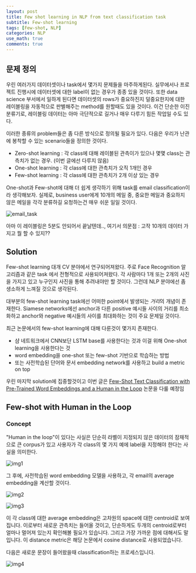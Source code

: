 ```yaml
---
layout: post
title: Few shot learning in NLP from text classification task
subtitle: Few-shot learning
tags: [Few-shot, NLP]
categories: NLP
use_math: true
comments: true
---
```



## 문제 정의

우린 여러가지 데이터셋이나 task에서 몇가지 문제들을 마주하게된다. 실무에서나 프로젝트 진행시에 데이터셋에 대한 label이 없는 경우가 종종 있을 것이다. 또한 data science 부서에서 일하게 된다면 데이터셋의 rows가 중요하진지 덜중요한지에 대한 레이블링을 자동적으로 판별해주는 method를 원할때도 있을 것이다. 이건 단순한 이진 분류기로, 레이블링 데이터는 아마 극단적으로 길거나 매우 다루기 힘든 작업일 수도 있다. 

이러한 종류의 problem들은 좀 다른 방식으로 정의될 필요가 있다. 다음은 우리가 난관에 봉착할 수 있는 scenario들을 정의한 것이다.

- Zero-shot learning : 각 class에 대해 레이블된 관측이가 있으나 몇몇 class는 관측치가 없는 경우. (이번 글에선 다루지 않음)
- One-shot learning : 각 class에 대한 관측치가 오직 1개인 경우
- Few-shot learning : 각 class에 대한 관측치가 2개 이상 있는 경우

One-shot과 Few-shot에 대해 더 쉽게 생각하기 위해 task를 email classification이라 생각해보자. 실제로, business user에게 10개의 메일 중, 중요한 메일과 중요하지 않은 메일을 각각 분류하길 요청하는건 매우 쉬운 일일 것이다. 

![email_task](https://maelfabien.github.io/assets/images/nlp_fs_0.png)


아마 이 레이블링은 5분도 안되어서 끝날텐데..,  여기서 의문점 : 고작 10개의 데이터 가지고 뭘 할 수 있지??


## Solution

Few-shot learning 대개 CV 분야에서 연구되어져왔다. 주로 Face Recognition 알고리즘과 같은 task 에서 전형적으로 사용되어져왔다. 각 사람마다 1개 또는 2개의 사진을 가지고 있고 누구인지 사진을 통해 추려내야만 할 것이다. 그런데 NLP 분야에선 좀 생소하게 느껴질 것으로 생각된다.

대부분의 few-shot learning task에선 어떠한 point에서 발생되는 *거리*의 개념이 존재한다. Siamese networks에선 anchor과 다른 positive 예시들 사이의 거리를 최소화하고 anchor와 negative 예시들의 사이를 최대화하는 것이 주요 문제일 것이다.

최근 논문에서의 few-shot learning에 대해 다룬것이 몇가지 존재한다.

- 샴 네트워크에서 CNN보단 LSTM base를 사용한다는 것과 이걸 위해 One-shot learning을 사용한다는 것
- word embedding을 one-shot 또는 few-shot 기반으로 학습하는 방법
- 또는 사전학습된 단어와 문서 embedding network를 사용하고 build a metric on top

우린 마지막 solution에 집중할것이고 이번 글은 [Few-Shot Text Classification with Pre-Trained Word Embeddings and a Human in the Loop](chrome-extension://efaidnbmnnnibpcajpcglclefindmkaj/https://arxiv.org/pdf/1804.02063.pdf) 논문을 다룰 예정임


## Few-shot with Human in the Loop

### Concept

"Human in the loop"이 있다는 사실은 단순히 라벨이 지정되지 않은 데이터의 잠재적으로 큰 corpus가 있고 사용자가 각 class의 몇 가지 예에 label을 지정해야 한다는 사실을 의미한다.

![img1](https://maelfabien.github.io/assets/images/nlp_fs_1.png)

그 후에, 사전학습된 word embedding 모델을 사용하고, 각 email의 average embedding을 계산할 것이다.

![img2](https://maelfabien.github.io/assets/images/nlp_fs_2.png)

![img3](https://maelfabien.github.io/assets/images/nlp_fs_3.png)

이 각 class에 대한 average embedding은 고차원의 space에 대한 centroid로 보여집니다. 이로부터 새로운 관측치는 들어올 것이고, 단순하게도 두개의 centroid로부터 얼마나 멀어져 있는지 확인해볼 필요가 있습니다. 그리고 가장 가까운 점에 대해서도 말입니다. 이 distance metric은 해당 논문에서 cosine distance로 사용되었습니다.

다음은 새로운 문장이 들어왔을때 classification하는 프로세스입니다.

![img4](https://maelfabien.github.io/assets/images/nlp_fs_4.png)